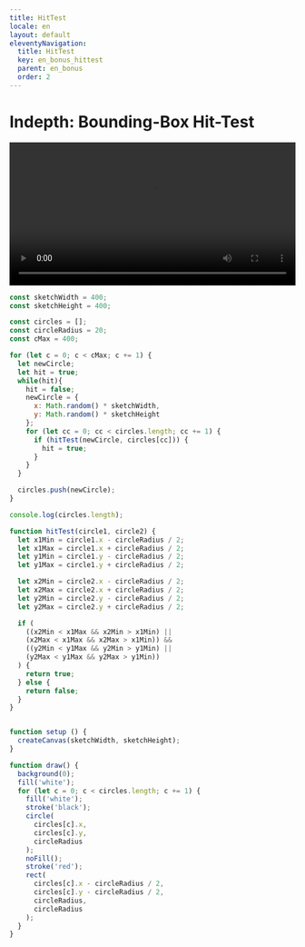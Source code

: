 ```yaml
---
title: HitTest
locale: en
layout: default
eleventyNavigation:
  title: HitTest
  key: en_bonus_hittest
  parent: en_bonus
  order: 2
---
```


# Indepth: Bounding-Box Hit-Test

<video width="1920" height="1080" style="max-width:100%; height: auto;" controls>
  <source src="https://fhp-video-hosting.s3.eu-central-1.amazonaws.com/04-complexity/hittest.mp4" type="video/mp4">
  Your browser does not support the video tag.
</video>

```js
const sketchWidth = 400;
const sketchHeight = 400;

const circles = [];
const circleRadius = 20;
const cMax = 400;

for (let c = 0; c < cMax; c += 1) {
  let newCircle;
  let hit = true;
  while(hit){
    hit = false;
    newCircle = {
      x: Math.random() * sketchWidth,
      y: Math.random() * sketchHeight
    };
    for (let cc = 0; cc < circles.length; cc += 1) {
      if (hitTest(newCircle, circles[cc])) {
        hit = true;
      }
    }
  }

  circles.push(newCircle);
}

console.log(circles.length);

function hitTest(circle1, circle2) {
  let x1Min = circle1.x - circleRadius / 2;
  let x1Max = circle1.x + circleRadius / 2;
  let y1Min = circle1.y - circleRadius / 2;
  let y1Max = circle1.y + circleRadius / 2;

  let x2Min = circle2.x - circleRadius / 2;
  let x2Max = circle2.x + circleRadius / 2;
  let y2Min = circle2.y - circleRadius / 2;
  let y2Max = circle2.y + circleRadius / 2;

  if (
    ((x2Min < x1Max && x2Min > x1Min) ||
    (x2Max < x1Max && x2Max > x1Min)) &&
    ((y2Min < y1Max && y2Min > y1Min) ||
    (y2Max < y1Max && y2Max > y1Min))
  ) {
    return true;
  } else {
    return false;
  }
}


function setup () {
  createCanvas(sketchWidth, sketchHeight);
}

function draw() {
  background(0);
  fill('white');
  for (let c = 0; c < circles.length; c += 1) {
    fill('white');
    stroke('black');
    circle(
      circles[c].x,
      circles[c].y,
      circleRadius
    );
    noFill();
    stroke('red');
    rect(
      circles[c].x - circleRadius / 2,
      circles[c].y - circleRadius / 2,
      circleRadius,
      circleRadius
    );
  }
}
```